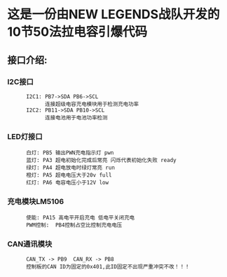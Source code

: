# 这是一份由NEW LEGENDS战队开发的10节50法拉电容引爆代码

##  接口介绍:
###      I2C接口
          I2C1: PB7->SDA PB6->SCL             
                连接超级电容充电模块用于检测充电功率
          I2C2: PB11->SDA PB10->SCL
                连接电池用于电池功率检测

###      LED灯接口
          白灯: PB5 输出PWN充电指示灯 pwn
          蓝灯: PA3 超电初始化完成后常亮 闪烁代表初始化失败 ready
          绿灯: PA4 超电放电时绿灯常亮 run
          橙灯: PA5 超电电压大于20v full
          红灯: PA6 电容电压小于12V low

###     充电模块LM5106
          使能: PA15 高电平开启充电 低电平关闭充电
          PWM控制:  PB4控制占空比控制充电电压

###     CAN通讯模块
          CAN_TX -> PB9  CAN_RX -> PB8
          控制板的CAN ID为固定的0x401,此ID固定不出现严重冲突不改！！！








